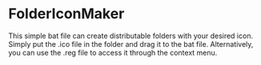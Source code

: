# FolderIconMaker
This simple bat file can create distributable folders with your desired icon.  Simply put the .ico file in the folder and drag it to the bat file.  Alternatively, you can use the .reg file to access it through the context menu.
